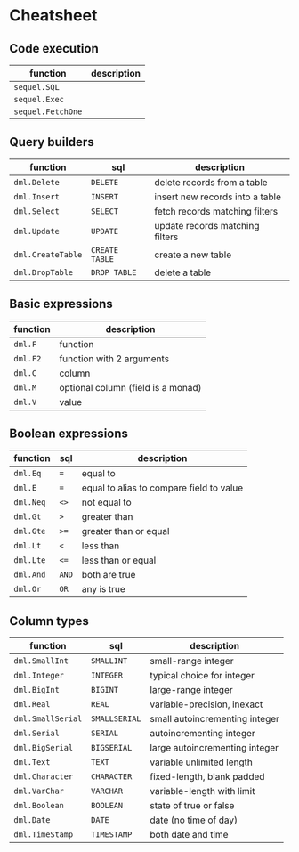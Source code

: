 # Cheatsheet

## Code execution

| function          | description                       |
| ----------------- | --------------------------------- |
| `sequel.SQL`      |  |
| `sequel.Exec`     |  |
| `sequel.FetchOne` |  |

## Query builders

| function          | sql               | description                       |
| ----------------- | ----------------- | --------------------------------- |
| `dml.Delete`       | `DELETE`          | delete records from a table       |
| `dml.Insert`       | `INSERT`          | insert new records into a table   |
| `dml.Select`       | `SELECT`          | fetch records  matching filters   |
| `dml.Update`       | `UPDATE`          | update records matching filters   |
| `dml.CreateTable`  | `CREATE TABLE`    | create a new table                |
| `dml.DropTable`    | `DROP TABLE`      | delete a table                    |

## Basic expressions

| function  | description                           |
| --------- | ------------------------------------- |
| `dml.F`    | function                              |
| `dml.F2`   | function with 2 arguments             |
| `dml.C`    | column                                |
| `dml.M`    | optional column (field is a monad)    |
| `dml.V`    | value                                 |

## Boolean expressions

| function  | sql   | description           |
| --------- | ----- | --------------------- |
| `dml.Eq`   | `=`   | equal to              |
| `dml.E`    | `=`   | equal to alias to compare field to value  |
| `dml.Neq`  | `<>`  | not equal to          |
| `dml.Gt`   | `>`   | greater than          |
| `dml.Gte`  | `>=`  | greater than or equal |
| `dml.Lt`   | `<`   | less than             |
| `dml.Lte`  | `<=`  | less than or equal    |
| `dml.And`  | `AND` | both are true         |
| `dml.Or`   | `OR`  | any is true           |

## Column types

| function          | sql           | description                   |
| ----------------- | ------------- | ----------------------------- |
| `dml.SmallInt`     | `SMALLINT`    | small-range integer           |
| `dml.Integer`      | `INTEGER`     | typical choice for integer    |
| `dml.BigInt`       | `BIGINT`      | large-range integer           |
| `dml.Real`         | `REAL`        | variable-precision, inexact   |
| `dml.SmallSerial`  | `SMALLSERIAL` | small autoincrementing integer |
| `dml.Serial`       | `SERIAL`      | autoincrementing integer      |
| `dml.BigSerial`    | `BIGSERIAL`   | large autoincrementing integer |
| `dml.Text`         | `TEXT`        | variable unlimited length     |
| `dml.Character`    | `CHARACTER`   | fixed-length, blank padded    |
| `dml.VarChar`      | `VARCHAR`     | variable-length with limit    |
| `dml.Boolean`      | `BOOLEAN`     | state of true or false        |
| `dml.Date`         | `DATE`        | date (no time of day)         |
| `dml.TimeStamp`    | `TIMESTAMP`   | both date and time            |
